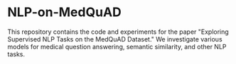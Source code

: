 # NLP-on-MedQuAD
This repository contains the code and experiments for the paper "Exploring Supervised NLP Tasks on the MedQuAD Dataset." We investigate various models for medical question answering, semantic similarity, and other NLP tasks.
